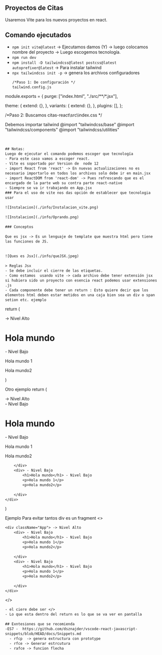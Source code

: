 ## Proyectos de Citas

Usaremos Vite para los nuevos proyectos en react. 


## Comando ejecutados 

- `npm init vite@latest` -> Ejecutamos damos (Y) -> luego colocamos nombre del proyecto -> Luego escogemos tecnología. 
- `npm run dev`
- `npm install -D tailwindcss@latest postcss@latest autoprefixer@latest` -> Para instalar tailwind 
- `npx tailwindcss init -p` -> genera los archivos configuradores 
  ```
  /*Paso 1: De configuración */
  tailwind.config.js
  
module.exports = {
  purge: ["index.html", "./src/**/*.jsx"],
  
  theme: {
      extend: {},
  },
  variants: {
      extend: {},
  },
  plugins: [],
};


/*Paso 2: Buscamos citas-react\src\index.css  */

Debemos importar tailwind 
@import "tailwindcss/base"
@import "tailwindcss/components"
@import "tailwindcss/utilities"

  ```


## Notas: 
Luego de ejecutar el comando podemos escoger que tecnología
- Para este caso vamos a escoger react. 
- Vite es soportado por Version de  node 12
- import React from 'react' -> En nuevas actualizaciones no es necesario importarlo en todos los archivos solo debe ir en main.jsx 
- import ReactDOM from 'react-dom' -> Pues refrescando que es el encargado de la parte web su contra parte react-native 
- Siempre se va ir trabajando en App.jsx 
### Para el uso de vite nos das opción de establecer que tecnologia usar 

![Instalacion](./info/Instalacion_vite.png)

![Instalacion](./info/Oprando.png)

### Conceptos 

Que es jsx -> Es un lenguaje de template que muestra html pero tiene las funciones de JS. 


![Ques es Jsx](./info/queJSX.jpeg)

> Reglas Jsx 
- Se debe incluir el cierre de las etiquetas. 
- Como estamos  usando vite -> cada archivo debe tener extensión jsx si hubiera sido un proyecto con esencia react podemos usar extensiones .js 
- Cada componente debe tener un return : Esto quiere decir que los elementos html deben estar metidos en una caja bien sea un div o span setion etc. ejemplo

```
  return (
    <div className="App"> -> Nivel Alto 
      <h1>Hola mundo</h1> - Nivel Bajo 
      <p>Hola mundo 1</p>
      <p>Hola mundo2</p>
    </div>
  )

  Otro ejemplo 
  return (
    <div className="App"> -> Nivel Alto 
        <div> - Nivel Bajo 
            <h1>Hola mundo</h1> - Nivel Bajo 
            <p>Hola mundo 1</p>
            <p>Hola mundo2</p>
        
        </div>
        <div> - Nivel Bajo 
            <h1>Hola mundo</h1> - Nivel Bajo 
            <p>Hola mundo 1</p>
            <p>Hola mundo2</p>
        
        </div>
    </div>
  )


Ejemplo Para evitar tantos div es un fragment 
<>

    <div className="App"> -> Nivel Alto 
        <div> - Nivel Bajo 
            <h1>Hola mundo</h1> - Nivel Bajo 
            <p>Hola mundo 1</p>
            <p>Hola mundo2</p>
        
        </div>
        <div> - Nivel Bajo 
            <h1>Hola mundo</h1> - Nivel Bajo 
            <p>Hola mundo 1</p>
            <p>Hola mundo2</p>
        
        </div>
    </div>

</>

```
- el ciere debe ser </>
- Lo que esta dentro del return es lo que se va ver en pantalla 

## Exntesiones que se recomienda 
-ES7 -  https://github.com/dsznajder/vscode-react-javascript-snippets/blob/HEAD/docs/Snippets.md
  - rfcp  -> genera extructura con prototype
  - rfce -> Generar estrcutura 
  - rafce -> funcion flecha 
